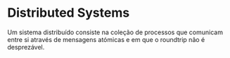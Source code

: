 # Distributed Systems

Um sistema distribuído consiste na coleção de processos que comunicam entre si através de mensagens atómicas e em que o roundtrip não é desprezável.

